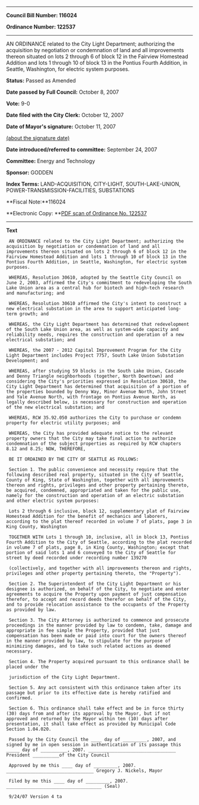 

********

**Council Bill Number: 116024**
   
**Ordinance Number: 122537**
********

 AN ORDINANCE related to the City Light Department; authorizing the acquisition by negotiation or condemnation of land and all improvements thereon situated on lots 2 through 6 of block 12 in the Fairview Homestead Addition and lots 1 through 10 of block 13 in the Pontius Fourth Addition, in Seattle, Washington, for electric system purposes.

**Status:** Passed as Amended
   
**Date passed by Full Council:** October 8, 2007
   
**Vote:** 9-0
   
**Date filed with the City Clerk:** October 12, 2007
   
**Date of Mayor's signature:** October 11, 2007
   
[(about the signature date)](/~public/approvaldate.htm)
   
   
   
**Date introduced/referred to committee:** September 24, 2007
   
**Committee:** Energy and Technology
   
**Sponsor:** GODDEN
   
   
**Index Terms:** LAND-ACQUISITION, CITY-LIGHT, SOUTH-LAKE-UNION, POWER-TRANSMISSION-FACILITIES, SUBSTATIONS

**Fiscal Note:**116024

**Electronic Copy: **[PDF scan of Ordinance No. 122537](/~archives/Ordinances/Ord_122537.pdf)

********

**Text**
   
```
 AN ORDINANCE related to the City Light Department; authorizing the acquisition by negotiation or condemnation of land and all improvements thereon situated on lots 2 through 6 of block 12 in the Fairview Homestead Addition and lots 1 through 10 of block 13 in the Pontius Fourth Addition, in Seattle, Washington, for electric system purposes.

 WHEREAS, Resolution 30610, adopted by the Seattle City Council on June 2, 2003, affirmed the City's commitment to redeveloping the South Lake Union area as a central hub for biotech and high-tech research and manufacturing; and

 WHEREAS, Resolution 30610 affirmed the City's intent to construct a new electrical substation in the area to support anticipated long- term growth; and

 WHEREAS, the City Light Department has determined that redevelopment of the South Lake Union area, as well as system-wide capacity and reliability needs, requires the construction and operation of a new electrical substation; and

 WHEREAS, the 2007 - 2012 Capital Improvement Program for the City Light Department includes Project 7757, South Lake Union Substation Development; and

 WHEREAS, after studying 59 blocks in the South Lake Union, Cascade and Denny Triangle neighborhoods (together, North Downtown) and considering the City's priorities expressed in Resolution 30610, the City Light Department has determined that acquisition of a portion of the properties bounded by Denny Way, Minor Avenue North, John Street and Yale Avenue North, with frontage on Pontius Avenue North, as legally described below, is necessary for construction and operation of the new electrical substation; and

 WHEREAS, RCW 35.92.050 authorizes the City to purchase or condemn property for electric utility purposes; and

 WHEREAS, the City has provided adequate notice to the relevant property owners that the City may take final action to authorize condemnation of the subject properties as required by RCW chapters 8.12 and 8.25; NOW, THEREFORE,

 BE IT ORDAINED BY THE CITY OF SEATTLE AS FOLLOWS:

 Section 1. The public convenience and necessity require that the following described real property, situated in the City of Seattle, County of King, State of Washington, together with all improvements thereon and rights, privileges and other property pertaining thereto, be acquired, condemned, appropriated and taken for the public use, namely for the construction and operation of an electric substation and other electric system purposes:

 Lots 2 through 6 inclusive, block 12, supplementary plat of Fairview Homestead Addition for the benefit of mechanics and laborers, according to the plat thereof recorded in volume 7 of plats, page 3 in King County, Washington

 TOGETHER WITH Lots 1 through 10, inclusive, all in block 13, Pontius Fourth Addition to the City of Seattle, according to the plat recorded in volume 7 of plats, page 8, in King County, Washington; except that portion of said lots 1 and 6 conveyed to the City of Seattle for street by deed recorded under recording number 139270

 (collectively, and together with all improvements thereon and rights, privileges and other property pertaining thereto, the "Property").

 Section 2. The Superintendent of the City Light Department or his designee is authorized, on behalf of the City, to negotiate and enter agreements to acquire the Property upon payment of just compensation therefor, to accept and record deeds therefor on behalf of the City, and to provide relocation assistance to the occupants of the Property as provided by law.

 Section 3. The City Attorney is authorized to commence and prosecute proceedings in the manner provided by law to condemn, take, damage and appropriate in fee simple the Property, provided that just compensation has been made or paid into court for the owners thereof in the manner provided by law, to stipulate for the purpose of minimizing damages, and to take such related actions as deemed necessary.

 Section 4. The Property acquired pursuant to this ordinance shall be placed under the

 jurisdiction of the City Light Department.

 Section 5. Any act consistent with this ordinance taken after its passage but prior to its effective date is hereby ratified and confirmed.

 Section 6. This ordinance shall take effect and be in force thirty (30) days from and after its approval by the Mayor, but if not approved and returned by the Mayor within ten (10) days after presentation, it shall take effect as provided by Municipal Code Section 1.04.020.

 Passed by the City Council the ____ day of _________, 2007, and signed by me in open session in authentication of its passage this _____ day of __________, 2007. _________________________________ President __________of the City Council

 Approved by me this ____ day of _________, 2007. _________________________________ Gregory J. Nickels, Mayor

 Filed by me this ____ day of _________, 2007. ____________________________________ (Seal)

 9/24/07 Version 4 ta

```
